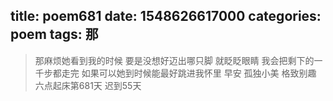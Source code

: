 title: poem681
date: 1548626617000
categories: poem
tags: 那
---
> 那麻烦她看到我的时候
要是没想好迈出哪只脚
就眨眨眼睛
我会把剩下的一千步都走完
如果可以她到时候能最好跳进我怀里
早安
孤独小美
格致别趣
六点起床第681天 迟到55天